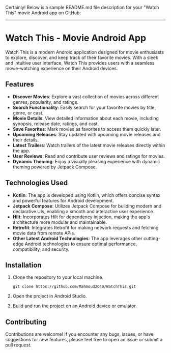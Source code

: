 Certainly! Below is a sample README.md file description for your "Watch This" movie Android app on GitHub:

---

# Watch This - Movie Android App

Watch This is a modern Android application designed for movie enthusiasts to explore, discover, and keep track of their favorite movies. With a sleek and intuitive user interface, Watch This provides users with a seamless movie-watching experience on their Android devices.

## Features

- **Discover Movies**: Explore a vast collection of movies across different genres, popularity, and ratings.
- **Search Functionality**: Easily search for your favorite movies by title, genre, or cast.
- **Movie Details**: View detailed information about each movie, including synopsis, release date, ratings, and cast.
- **Save Favorites**: Mark movies as favorites to access them quickly later.
- **Upcoming Releases**: Stay updated with upcoming movie releases and their details.
- **Latest Trailers**: Watch trailers of the latest movie releases directly within the app.
- **User Reviews**: Read and contribute user reviews and ratings for movies.
- **Dynamic Theming**: Enjoy a visually pleasing experience with dynamic theming powered by Jetpack Compose.

## Technologies Used

- **Kotlin**: The app is developed using Kotlin, which offers concise syntax and powerful features for Android development.
- **Jetpack Compose**: Utilizes Jetpack Compose for building modern and declarative UIs, enabling a smooth and interactive user experience.
- **Hilt**: Incorporates Hilt for dependency injection, making the app's architecture more modular and maintainable.
- **Retrofit**: Integrates Retrofit for making network requests and fetching movie data from remote APIs.
- **Other Latest Android Technologies**: The app leverages other cutting-edge Android technologies to ensure optimal performance, compatibility, and security.

## Installation

1. Clone the repository to your local machine.
   ```
   git clone https://github.com/Mahmoud2040/WatchThis.git
   ```

2. Open the project in Android Studio.

3. Build and run the project on an Android device or emulator.

## Contributing

Contributions are welcome! If you encounter any bugs, issues, or have suggestions for new features, please feel free to open an issue or submit a pull request.
